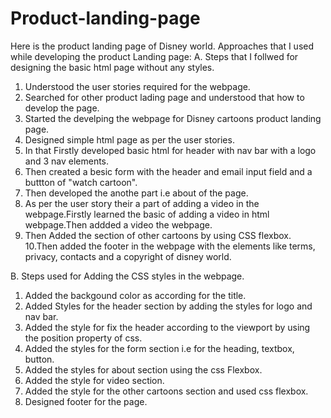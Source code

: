 # Product-landing-page
Here is the product landing page of Disney world.
Approaches that I used while developing the product Landing page:
  A. Steps that I follwed for designing the basic html page without any styles.
  1. Understood the user stories required for the webpage.
  2. Searched for other product lading page and understood that how to develop the page.
  3. Started the develping the webpage for Disney cartoons product landing page.
  4. Designed simple html page as per the user stories.
  5. In that Firstly developed basic html for header with nav bar with a logo and 3 nav elements.
  6. Then created a besic form with the header and email input field and a buttton of "watch cartoon".
  7. Then developed the anothe part i.e about of the page.
  8. As per the user story their a part of adding a video in the webpage.Firstly learned the basic of adding a video in html webpage.Then addded a video the webpage.
  9. Then Added the section of other cartoons by using CSS flexbox.
  10.Then  added the footer in the webpage with the elements like terms, privacy, contacts and a copyright of disney world.
  
  B. Steps used for Adding the CSS styles in the webpage.

  1. Added the backgound color as according for the title.
  2. Added Styles for the header section by adding the styles for logo and nav bar.
  3. Added the style for fix the header according to the viewport by using the position property of css.
  4. Added the styles for the form section i.e for the heading, textbox, button.
  5. Added the styles for about section using the css Flexbox.
  6. Added the style for video section.
  7. Added the style for the other cartoons section and used css flexbox.
  8. Designed footer for the page.
